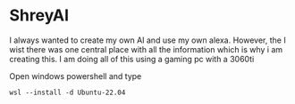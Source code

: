# ShreyAI

I always wanted to create my own AI and use my own alexa. However, the I wist there was one central place with all the information which is why i am creating this. 
I am doing all of this using a gaming pc  with a 3060ti

Open windows powershell and type 

```wsl --install -d Ubuntu-22.04```
